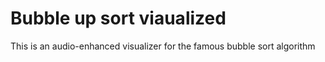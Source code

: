 # Bubble up sort viaualized
This is an audio-enhanced visualizer for the famous bubble sort algorithm
